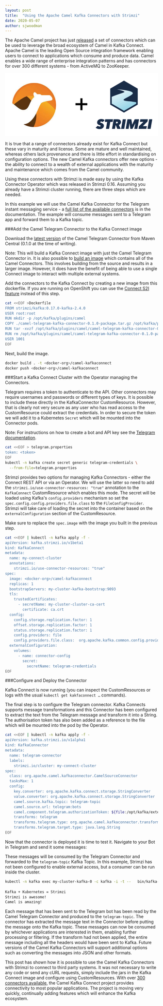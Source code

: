 ```yaml
---
layout: post
title:  "Using the Apache Camel Kafka Connectors with Strimzi"
date: 2020-05-07
author: sjwoodman
---
```


The Apache Camel project has just [released](https://camel.apache.org/blog/Camel-Kafka-connector-release-0.1.0/) a set of connectors which can be used to leverage the broad ecosystem of Camel in Kafka Connect. 
Apache Camel is the leading Open Source integration framework enabling users to connect to applications which consume and produce data. 
Camel enables a wide range of enterprise integration patterns and has connectors for over 300 different systems - from ActiveMQ to ZooKeeper.  

![Camel and Strimzi](/assets/images/posts/2020-05-07-CamelandStrimziLogos.png)

<!--more-->

It is true that a range of connectors already exist for Kafka Connect but these vary in maturity and license. 
Some are mature and well maintained, whereas others lack provenance and there is little effort in standardising on configuration options. 
The new Camel Kafka connectors offer new options - the ability to connect to a wealth of external applications with the maturity and maintenance which comes from the Camel community. 

Using these connectors with Strimzi is made easy by using the Kafka Connector Operator which was released in Strimzi 0.16. 
Assuming you already have a Strimzi cluster running, there are three steps which are needed. 

In this example we will use the Camel Kafka Connector for the Telegram instant messaging service - a [full list of the available connectors](https://camel.apache.org/camel-kafka-connector/latest/connectors.html) is in the documentation. 
The example will consume messages sent to a Telegram app and forward them to a Kafka topic. 

###Add the Camel Telegram Connector to the Kafka Connect image

Download the [latest version](https://repo1.maven.org/maven2/org/apache/camel/kafkaconnector/camel-telegram-kafka-connector/0.1.0/camel-telegram-kafka-connector-0.1.0-package.tar.gz) of the Camel Telegram Connector from Maven Central (0.1.0 at the time of writing).

Note: This will build a Kafka Connect image with just the Camel Telegram Connector in. It is also possible to [build an image](https://camel.apache.org/camel-kafka-connector/latest/try-it-out-on-openshift-with-strimzi.html) which contains all of the Camel Connectors. This involves building from the source and results in a larger image. However, it does have the benefit of being able to use a single Connect image to interact with multiple external systems.

Add the connectors to the Kafka Connect by creating a new image from this dockerfile. If you are running on OpenShift you can use the [Connect S2I feature](https://camel.apache.org/camel-kafka-connector/latest/try-it-out-on-openshift-with-strimzi.html) instead of this step.

```bash
cat <<EOF >Dockerfile
FROM strimzi/kafka:0.17.0-kafka-2.4.0
USER root:root
RUN mkdir -p /opt/kafka/plugins/camel
COPY ./camel-telegram-kafka-connector-0.1.0-package.tar.gz /opt/kafka/plugins/camel/
RUN tar -xvzf /opt/kafka/plugins/camel/camel-telegram-kafka-connector-0.1.0-package.tar.gz --directory /opt/kafka/plugins/camel
RUN rm /opt/kafka/plugins/camel/camel-telegram-kafka-connector-0.1.0-package.tar.gz
USER 1001
EOF
```

Next, build the image. 

```bash
docker build . -t <docker-org>/camel-kafkaconnect
docker push <docker-org>/camel-kafkaconnect
```

###Start a Kafka Connect Cluster with the Operator managing the Connectors. 

Telegram requires a token to authenticate to the API. 
Other connectors may require usernames and passwords or different types of keys. 
It is possible to include these directly in the KafkaConnector CustomResource. 
However, that is clearly not very secure as any user who has read access to the CustomResource could extract the credentials. 
In order to secure the token we will add it to a Kubernetes `Secret` which will be mounted into the Connector pods. 

Note: For instructions on how to create a bot and API key see the [Telegram documentation](https://core.telegram.org/bots).

```bash
cat <<EOF > telegram.properties
token: <token>
EOF
kubectl -n kafka create secret generic telegram-credentials \
  --from-file=telegram.properties
```

Strimzi provides two options for managing Kafka Connectors - either the Connect REST API or via an Operator. 
We will use the latter so need to add the `strimzi.io/use-connector-resources: "true"` annotation to the `KafkaConnect` CustomResource which enables this mode. 
The secret will be loaded using Kafka's `config.providers` mechanism so set the `spec.config.config.providers.file.class` to the `FileConfigProvider`. 
Strimzi will take care of loading the secret into the container based on the `externalConfiguration` section of the CustomResource.

Make sure to replace the `spec.image` with the image you built in the previous step.

```bash
cat <<EOF | kubectl -n kafka apply -f -
apiVersion: kafka.strimzi.io/v1beta1
kind: KafkaConnect
metadata:
  name: my-connect-cluster
  annotations:
    strimzi.io/use-connector-resources: "true"
spec:
  image: <docker-org>/camel-kafkaconnect
  replicas: 1
  bootstrapServers: my-cluster-kafka-bootstrap:9093
  tls:
    trustedCertificates:
      - secretName: my-cluster-cluster-ca-cert
        certificate: ca.crt
  config:
    config.storage.replication.factor: 1
    offset.storage.replication.factor: 1
    status.storage.replication.factor: 1
    config.providers: file
    config.providers.file.class:  org.apache.kafka.common.config.provider.FileConfigProvider
  externalConfiguration:
    volumes:
      - name: connector-config
        secret:
          secretName: telegram-credentials
EOF
```

###Configure and Deploy the Connector

Kafka Connect is now running (you can inspect the CustomResources or logs with the usual `kubectl get kakfaconnect …` commands).

The final step is to configure the Telegram connector. 
Kafka Connects supports message transformations and this Connector has been configured to extract the text from the Telegram message and transform it into a String. 
The authorisation token has also been added as a reference to the file which will be mounted into the pod by the Operator.


```bash
cat <<EOF | kubectl -n kafka apply -f - 
apiVersion: kafka.strimzi.io/v1alpha1
kind: KafkaConnector
metadata:
  name: telegram-connector
  labels:
    strimzi.io/cluster: my-connect-cluster
spec:
  class: org.apache.camel.kafkaconnector.CamelSourceConnector
  tasksMax: 1
  config:
    key.converter: org.apache.kafka.connect.storage.StringConverter
    value.converter: org.apache.kafka.connect.storage.StringConverter
    camel.source.kafka.topic: telegram-topic
    camel.source.url: telegram:bots
    camel.component.telegram.authorizationToken: ${file:/opt/kafka/external-configuration/connector-config/telegram.properties:token}
    transforms: telegram
    transforms.telegram.type: org.apache.camel.kafkaconnector.transforms.CamelTypeConverterTransform$Value
    transforms.telegram.target.type: java.lang.String
EOF
```

Now that the connector is deployed it is time to test it. 
Navigate to your Bot in Telegram and send it some messages:

These messages will be consumed by the Telegram Connector and forwarded to the `telegram-topic` Kafka Topic. In this example, Strimzi has not been configured to enable external access, but a consumer can be run inside the cluster.

```bash
kubectl -n kafka exec my-cluster-kafka-0 -c kafka -i -t --   bin/kafka-console-consumer.sh     --bootstrap-server localhost:9092     --topic telegram-topic

Kafka + Kubernetes = Strimzi
Strimzi is awesome!
Camel is amazing!
```

Each message that has been sent to the Telegram bot has been read by the Camel Telegram Connector and produced to the `telegram-topic`. 
The connector has extracted the message text in the Connector before putting the message onto the Kafka topic. 
These messages can now be consumed by whichever applications are interested in them, enabling further processing or filtering. 
If the transform had not been applied, the entire message including all the headers would have been sent to Kafka. 
Future versions of the Camel Kafka Connectors will support additional options such as converting the messages into JSON and other formats.

This post has shown how it is possible to use the Camel Kafka Connectors with Strimzi to connect to third party systems. 
It was not necessary to write any code or send any cURL requests, simply include the jars in the Kafka Connect image and configure using CustomResources. 
With over [300 connectors available](https://camel.apache.org/camel-kafka-connector/latest/connectors.html), the Camel Kafka Connect project provides connectivity to most popular applications. 
The project is moving very quickly, continually adding features which will enhance the Kafka ecosystem.



 
